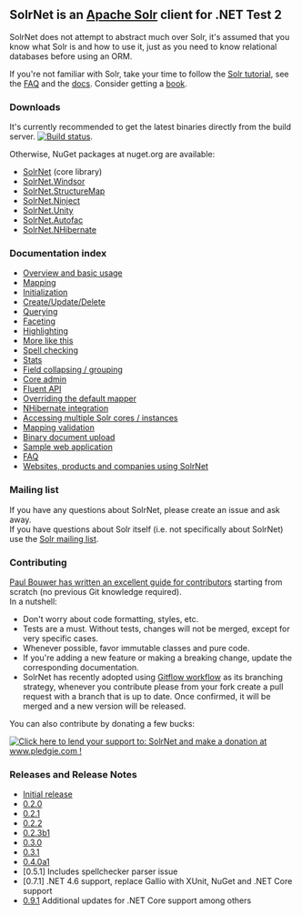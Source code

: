 ## SolrNet is an [Apache Solr](http://lucene.apache.org/solr/) client for .NET Test 2

SolrNet does not attempt to abstract much over Solr, it's assumed that you know what Solr is and how to use it, just as you need to know relational databases before using an ORM.

If you're not familiar with Solr, take your time to follow the [Solr tutorial](http://lucene.apache.org/solr/tutorial.html), see the [FAQ](http://wiki.apache.org/solr/FAQ) and the [docs](http://wiki.apache.org/solr/FrontPage). Consider getting a [book](http://lucene.apache.org/solr/books.html).

<!-- This page documents SolrNet features in the master branch. For version-specific documentation, see the Documentation directory on the corresponding version branch. For example https://github.com/mausch/SolrNet/blob/0.4.x/Documentation/README.md -->

### Downloads

It's currently recommended to get the latest binaries directly from the build server. [![Build status](https://ci.appveyor.com/api/projects/status/0oj6vqpnoyw08jtq?svg=true)](https://ci.appveyor.com/project/XavierMorera/solrnet-crl26). <!--The build server also has a NuGet feed with these nightly builds: https://ci.appveyor.com/nuget/solrnet-022x5w7kmuba -->

Otherwise, NuGet packages at nuget.org are available:

 * [SolrNet](https://www.nuget.org/packages/SolrNet/) (core library)
 * [SolrNet.Windsor](https://www.nuget.org/packages/SolrNet.Windsor/)
 * [SolrNet.StructureMap](https://www.nuget.org/packages/SolrNet.StructureMap/)
 * [SolrNet.Ninject](https://www.nuget.org/packages/SolrNet.Ninject/)
 * [SolrNet.Unity](https://www.nuget.org/packages/SolrNet.Unity/)
 * [SolrNet.Autofac](https://www.nuget.org/packages/SolrNet.Autofac/)
 * [SolrNet.NHibernate](https://www.nuget.org/packages/SolrNet.NHibernate/)

### Documentation index

 * [Overview and basic usage](Documentation/Basic-usage.md)
 * [Mapping](Documentation/Mapping.md)
 * [Initialization](Documentation/Initialization.md)
 * [Create/Update/Delete](Documentation/CRUD.md)
 * [Querying](Documentation/Querying.md)
 * [Faceting](Documentation/Facets.md)
 * [Highlighting](Documentation/Highlighting.md)
 * [More like this](Documentation/More-like-this.md)
 * [Spell checking](Documentation/Spell-checking.md)
 * [Stats](Documentation/Stats.md)
 * [Field collapsing / grouping](Documentation/Field-collapsing.md)
 * [Core admin](Documentation/Core-admin.md)
 * [Fluent API](Documentation/Fluent-API.md)
 * [Overriding the default mapper](Documentation/Overriding-mapper.md)
 * [NHibernate integration](Documentation/NHibernate-integration.md)
 * [Accessing multiple Solr cores / instances](Documentation/Multi-core-instance.md)
 * [Mapping validation](Documentation/Schema-Mapping-validation.md)
 * [Binary document upload](Documentation/Extract.md)
 * [Sample web application](Documentation/Sample-application.md)
 * [FAQ](Documentation/FAQ.md)
 * [Websites, products and companies using SolrNet](Documentation/Powered-by-SolrNet.md)

### Mailing list

If you have any questions about SolrNet, please create an issue and ask away.  
If you have questions about Solr itself (i.e. not specifically about SolrNet) use the [Solr mailing list](http://lucene.apache.org/solr/discussion.html).

### Contributing

[Paul Bouwer has written an excellent guide for contributors](http://blog.paulbouwer.com/2010/12/27/git-github-and-an-open-source-net-project-introduction/) starting from scratch (no previous Git knowledge required).  
In a nutshell:

 * Don't worry about code formatting, styles, etc.
 * Tests are a must. Without tests, changes will not be merged, except for very specific cases.
 * Whenever possible, favor immutable classes and pure code.
 * If you're adding a new feature or making a breaking change, update the corresponding documentation.
 * SolrNet has recently adopted using [Gitflow workflow](http://nvie.com/posts/a-successful-git-branching-model/) as its branching strategy, whenever you contribute please from your fork create a pull request with a branch that is up to date. Once confirmed, it will be merged and a new version will be released.

You can also contribute by donating a few bucks:

[![Click here to lend your support to: SolrNet and make a donation at www.pledgie.com !](http://www.pledgie.com/campaigns/11245.png?skin_name=chrome)](http://www.pledgie.com/campaigns/11245)

### Releases and Release Notes

 * [Initial release](http://bugsquash.blogspot.com/2007/11/introducing-solrnet.html)
 * [0.2.0](http://bugsquash.blogspot.com/2009/02/solrnet-02-released.html)
 * [0.2.1](http://bugsquash.blogspot.com/2009/02/solrnet-021-released.html)
 * [0.2.2](http://bugsquash.blogspot.com/2009/05/solrnet-022-released.html)
 * [0.2.3b1](http://bugsquash.blogspot.com/2009/09/solrnet-023-beta1.html)
 * [0.3.0](http://bugsquash.blogspot.com/2010/06/solr-030-beta1.html)
 * [0.3.1](http://bugsquash.blogspot.com/2011/03/solrnet-031-released.html)
 * [0.4.0a1](http://bugsquash.blogspot.com/2011/06/solrnet-040-alpha-1-released.html)
 * [0.5.1] Includes spellchecker parser issue
 * [0.7.1] .NET 4.6 support, replace Gallio with XUnit, NuGet and .NET Core support
 * [0.9.1](https://github.com/SolrNet/SolrNet/releases/tag/0.9.1) Additional updates for .NET Core support among others 

